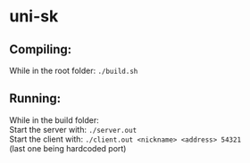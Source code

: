 # uni-sk
## Compiling:
While in the root folder: `./build.sh`  

## Running:
While in the build folder:  
Start the server with: `./server.out`  
Start the client with: `./client.out <nickname> <address> 54321`   
(last one being hardcoded port)
